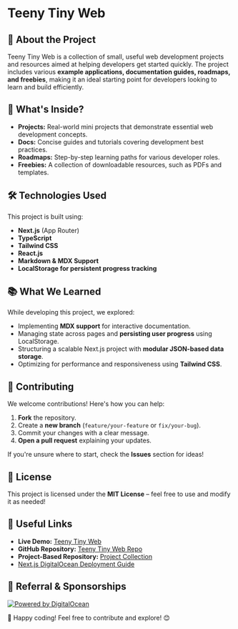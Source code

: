 # Teeny Tiny Web

## 🚀 About the Project
Teeny Tiny Web is a collection of small, useful web development projects and resources aimed at helping developers get started quickly. The project includes various **example applications, documentation guides, roadmaps, and freebies**, making it an ideal starting point for developers looking to learn and build efficiently.

## 📌 What's Inside?
- **Projects:** Real-world mini projects that demonstrate essential web development concepts.
- **Docs:** Concise guides and tutorials covering development best practices.
- **Roadmaps:** Step-by-step learning paths for various developer roles.
- **Freebies:** A collection of downloadable resources, such as PDFs and templates.

## 🛠️ Technologies Used
This project is built using:
- **Next.js** (App Router)
- **TypeScript**
- **Tailwind CSS**
- **React.js**
- **Markdown & MDX Support**
- **LocalStorage for persistent progress tracking**

## 📚 What We Learned
While developing this project, we explored:
- Implementing **MDX support** for interactive documentation.
- Managing state across pages and **persisting user progress** using LocalStorage.
- Structuring a scalable Next.js project with **modular JSON-based data storage**.
- Optimizing for performance and responsiveness using **Tailwind CSS**.

## 🤝 Contributing
We welcome contributions! Here's how you can help:
1. **Fork** the repository.
2. Create a **new branch** (`feature/your-feature` or `fix/your-bug`).
3. Commit your changes with a clear message.
4. **Open a pull request** explaining your updates.

If you're unsure where to start, check the **Issues** section for ideas!

## 📜 License
This project is licensed under the **MIT License** – feel free to use and modify it as needed!

## 🔗 Useful Links
- **Live Demo:** [Teeny Tiny Web](https://www.teenytinyweb.com)
- **GitHub Repository:** [Teeny Tiny Web Repo](https://github.com/Gunduz-Medya/teeny-tiny-web)
- **Project-Based Repository:** [Project Collection](https://github.com/barisgunduz/teeny-tiny-web-projects)
- [Next.js DigitalOcean Deployment Guide](docs/Nextjs_DigitalOcean_Deployment_Guide.md)

## 🤝 Referral & Sponsorships
[![Powered by DigitalOcean](https://web-platforms.sfo2.cdn.digitaloceanspaces.com/WWW/Badge%203.svg)](https://www.digitalocean.com/?refcode=525051e9e7a7&utm_campaign=Referral_Invite&utm_medium=Referral_Program&utm_source=badge)

🚀 Happy coding! Feel free to contribute and explore! 😊